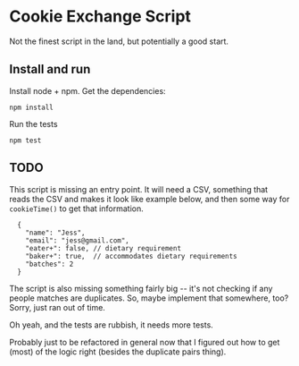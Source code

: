 # Cookie Exchange Script

Not the finest script in the land, but potentially a good start.

## Install and run

Install node + npm. Get the dependencies:

```
npm install
```

Run the tests

```
npm test
```

## TODO

This script is missing an entry point. It will need a CSV, something that reads the CSV and makes it look like example below, and then some way for `cookieTime()` to get that information.

```
  {
    "name": "Jess",
    "email": "jess@gmail.com",
    "eater+": false, // dietary requirement
    "baker+": true,  // accommodates dietary requirements
    "batches": 2
  }
```

The script is also missing something fairly big -- it's not checking if any people matches are duplicates. So, maybe implement that somewhere, too?  Sorry, just ran out of time.

Oh yeah, and the tests are rubbish, it needs more tests.

Probably just to be refactored in general now that I figured out how to get (most) of the logic right (besides the duplicate pairs thing).
